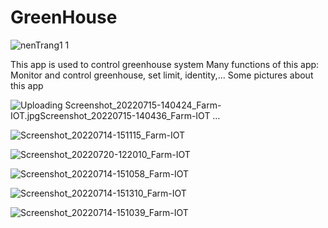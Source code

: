 # GreenHouse
![nenTrang1 1](https://user-images.githubusercontent.com/107113303/230139741-c3f3fded-4faa-4821-8f1c-d2e627d7f07c.png)

This app is used to control greenhouse system
Many functions of this app: Monitor and control greenhouse, set limit, identity,...
Some pictures about this app

![Uploading Screenshot_20220715-140424_Farm-IOT.jpg![Screenshot_20220715-140436_Farm-IOT](https://user-images.githubusercontent.com/107113303/230138861-b6dfc295-4885-4d34-ad1b-51d024116582.jpg)
…]()

![Screenshot_20220714-151115_Farm-IOT](https://user-images.githubusercontent.com/107113303/230139076-4585fce8-85da-4b64-abc5-ebbda44cc225.jpg)

![Screenshot_20220720-122010_Farm-IOT](https://user-images.githubusercontent.com/107113303/230139229-509b00f8-0f57-4335-9bfe-e48a796b91b9.jpg)

![Screenshot_20220714-151058_Farm-IOT](https://user-images.githubusercontent.com/107113303/230139386-6776af97-2fcd-4805-be73-35bf07714a35.jpg)

![Screenshot_20220714-151310_Farm-IOT](https://user-images.githubusercontent.com/107113303/230139462-b4ef021d-aa79-49dc-bea3-58e40463f44e.jpg)

![Screenshot_20220714-151039_Farm-IOT](https://user-images.githubusercontent.com/107113303/230139548-2393c23b-d6ba-4647-9ab0-595737b6d793.jpg)
